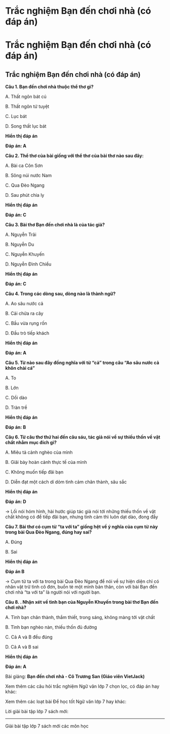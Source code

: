 # Trắc nghiệm Bạn đến chơi nhà (có đáp án)

# Trắc nghiệm Bạn đến chơi nhà (có đáp án)

## Trắc nghiệm Bạn đến chơi nhà (có đáp án)

**Câu 1. Bạn đến chơi nhà thuộc thể thơ gì?**

A. Thất ngôn bát cú

B. Thất ngôn tứ tuyệt

C. Lục bát

D. Song thất lục bát

**Hiển thị đáp án**

**Đáp án: A**

**Câu 2. Thể thơ của bài giống với thể thơ của bài thơ nào sau đây:**

A. Bài ca Côn Sơn

B. Sông núi nước Nam

C. Qua Đèo Ngang

D. Sau phút chia ly

**Hiển thị đáp án**

**Đáp án: C**

**Câu 3. Bài thơ Bạn đến chơi nhà là của tác giả?**

A. Nguyễn Trãi

B. Nguyễn Du

C. Nguyễn Khuyến

D. Nguyễn Đình Chiểu

**Hiển thị đáp án**

**Đáp án: C**

**Câu 4. Trong các dòng sau, dòng nào là thành ngữ?**

A. Ao sâu nước cả

B. Cải chửa ra cây

C. Bầu vừa rụng rốn

D. Đầu trò tiếp khách

**Hiển thị đáp án**

**Đáp án: A**

**Câu 5. Từ nào sau đây đồng nghĩa với từ “cả” trong câu “Ao sâu nước cả khôn chài cá”**

A. To

B. Lớn

C. Dồi dào

D. Tràn trề

**Hiển thị đáp án**

**Đáp án: B**

**Câu 6. Từ câu thơ thứ hai đến câu sáu, tác giả nói về sự thiếu thốn về vật chất nhằm mục đích gì?**

A. Miêu tả cảnh nghèo của mình

B. Giãi bày hoàn cảnh thực tế của mình

C. Không muốn tiếp đãi bạn

D. Diễn đạt một cách dí dỏm tình cảm chân thành, sâu sắc

**Hiển thị đáp án**

**Đáp án: D**

→ Lối nói hóm hỉnh, hài hước giúp tác giả nói tới những thiếu thốn về vật chất không có để tiếp đãi bạn, nhưng tình cảm thì luôn dạt dào, đong đầy 

**Câu 7. Bài thơ có cụm từ “ta với ta” giống hệt về ý nghĩa của cụm từ này trong bài Qua Đèo Ngang, đúng hay sai?**

A. Đúng

B. Sai

**Hiển thị đáp án**

**Đáp án B**

→ Cụm từ ta với ta trong bài Qua Đèo Ngang để nói về sự hiện diện chỉ có nhân vật trữ tình cô đơn, buồn tẻ một mình bản thân, còn với bài Bạn đến chơi nhà “ta với ta” là người nói với người bạn. 

**Câu 8. . Nhận xét về tình bạn của Nguyễn Khuyến trong bài thơ Bạn đến chơi nhà?**

A. Tình bạn chân thành, thắm thiết, trong sáng, không màng tới vật chất

B. Tình bạn nghèo nàn, thiếu thốn đủ đường

C. Cả A và B đều đúng

D. Cả A và B sai

**Hiển thị đáp án**

**Đáp án: A**

Bài giảng: **Bạn đến chơi nhà - Cô Trương San (Giáo viên VietJack)**

Xem thêm các câu hỏi trắc nghiệm Ngữ văn lớp 7 chọn lọc, có đáp án hay khác:

Xem thêm các loạt bài Để học tốt Ngữ văn lớp 7 hay khác:

Lời giải bài tập lớp 7 sách mới:

* * *

Giải bài tập lớp 7 sách mới các môn học
